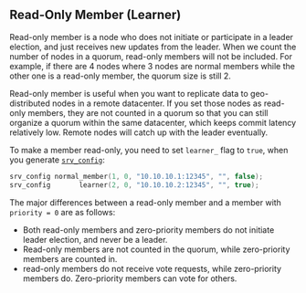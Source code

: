 Read-Only Member (Learner)
--------------------------

Read-only member is a node who does not initiate or participate in a leader election, and just receives new updates from the leader. When we count the number of nodes in a quorum, read-only members will not be included. For example, if there are 4 nodes where 3 nodes are normal members while the other one is a read-only member, the quorum size is still 2.

Read-only member is useful when you want to replicate data to geo-distributed nodes in a remote datacenter. If you set those nodes as read-only members, they are not counted in a quorum so that you can still organize a quorum within the same datacenter, which keeps commit latency relatively low. Remote nodes will catch up with the leader eventually.

To make a member read-only, you need to set `learner_` flag to `true`, when you generate [`srv_config`](../include/libnuraft/srv_config.hxx):
```C++
srv_config normal_member(1, 0, "10.10.10.1:12345", "", false);
srv_config       learner(2, 0, "10.10.10.2:12345", "", true);
```

The major differences between a read-only member and a member with `priority = 0` are as follows:

* Both read-only members and zero-priority members do not initiate leader election, and never be a leader.
* Read-only members are not counted in the quorum, while zero-priority members are counted in.
* read-only members do not receive vote requests, while zero-priority members do. Zero-priority members can vote for others.
